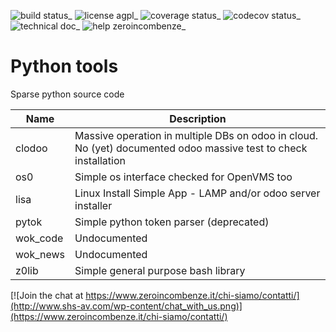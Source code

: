 ![build status](https://travis-ci.org/zeroincombenze/tools.svg)\_
![license agpl](https://img.shields.io/badge/licence-AGPL--3-blue.svg)\_
![coverage
status](https://coveralls.io/repos/github/zeroincombenze/tools/badge.svg?branch=master)\_
![codecov
status](https://codecov.io/gh/zeroincombenze/tools/branch/master/graph/badge.svg)\_
![technical
doc](http://www.zeroincombenze.it/wp-content/uploads/ci-ct/prd/button-docs-tools.svg)\_
![help
zeroincombenze](http://www.zeroincombenze.it/wp-content/uploads/ci-ct/prd/button-help-tools.svg)\_

# Python tools

Sparse python source
code

| Name      | Description                                                                                                     |
| --------- | --------------------------------------------------------------------------------------------------------------- |
| clodoo    | Massive operation in multiple DBs on odoo in cloud. No (yet) documented odoo massive test to check installation |
| os0       | Simple os interface checked for OpenVMS too                                                                     |
| lisa      | Linux Install Simple App - LAMP and/or odoo server installer                                                    |
| pytok     | Simple python token parser (deprecated)                                                                         |
| wok_code  | Undocumented                                                                                                    |
| wok_news  | Undocumented                                                                                                    |
| z0lib     | Simple general purpose bash library                                                                             |

[![Join the chat at
https://www.zeroincombenze.it/chi-siamo/contatti/](http://www.shs-av.com/wp-content/chat_with_us.png)](https://www.zeroincombenze.it/chi-siamo/contatti/)
